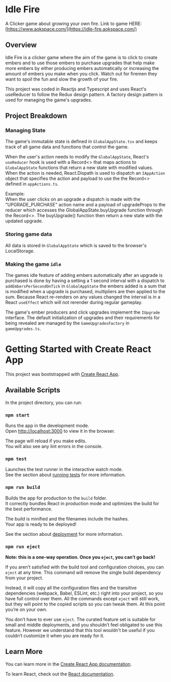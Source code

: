 # Idle Fire

A Clicker game about growing your own fire. Link to game HERE: [https://www.aokspace.com/](https://idle-fire.aokspace.com/)

## Overview
Idle Fire is a clicker game where the aim of the game is to click to create embers and to use those embers to purchase upgrades that help make more embers by either producing embers automatically or increasing the amount of embers you make when you click. Watch out for firemen they want to spoil the fun and slow the growth of your fire.

This project was coded in Reactjs and Typescript and uses React's useReducer to follow the Redux design pattern. A factory design pattern is used for managing the game's upgrades.

## Project Breakdown
### Managing State
The game's immutable state is defined in `GlobalAppState.tsx` and keeps track of all game data and functions that control the game.

When the user's action needs to modify the `GlobalAppState`, React's `useReducer` hook is used with a Record<> that maps actions to `GlobalAppState` functions that return a new state with modified values. When the action is needed, React.Dispath is used to dispatch an `IAppAction` object that specifies the action and payload to use the the Record<> defined in `appActions.ts`.

Example: \
When the user clicks on an upgrade a dispatch is made with the "UPGRADE_PURCHASE" action name and a payload of upgradeProps to the reducer which accesses the GlobalAppState.buyUpgrade function through the Record<>. The buyUpgrade() function then return a new state with the updated upgrade.

### Storing game data
All data is stored in `GlobalAppState` which is saved to the browser's LocalStorage.

### Making the game ``idle``
The games idle feature of adding embers automatically after an upgrade is purchased is done by having a setting a 1 second interval with a dispatch to `addEmbersPerSecondOnTick` in `GlobalAppState` the embers added is a sum that is modified when a upgrade is purchased, multipliers are then applied to the sum.
Because React re-renders on any values changed the interval is in a React `useEffect` which will not rerender during regular gameplay.

The game's ember producers and click upgrades implement the `IUpgrade` interface. The default initialization of upgrades and their requirements for being revealed are managed by the `GameUpgradesFactory` in `gameUpgrades.ts`.

# Getting Started with Create React App

This project was bootstrapped with [Create React App](https://github.com/facebook/create-react-app).

## Available Scripts

In the project directory, you can run:

### `npm start`

Runs the app in the development mode.\
Open [http://localhost:3000](http://localhost:3000) to view it in the browser.

The page will reload if you make edits.\
You will also see any lint errors in the console.

### `npm test`

Launches the test runner in the interactive watch mode.\
See the section about [running tests](https://facebook.github.io/create-react-app/docs/running-tests) for more information.

### `npm run build`

Builds the app for production to the `build` folder.\
It correctly bundles React in production mode and optimizes the build for the best performance.

The build is minified and the filenames include the hashes.\
Your app is ready to be deployed!

See the section about [deployment](https://facebook.github.io/create-react-app/docs/deployment) for more information.

### `npm run eject`

**Note: this is a one-way operation. Once you `eject`, you can’t go back!**

If you aren’t satisfied with the build tool and configuration choices, you can `eject` at any time. This command will remove the single build dependency from your project.

Instead, it will copy all the configuration files and the transitive dependencies (webpack, Babel, ESLint, etc.) right into your project, so you have full control over them. All the commands except `eject` will still work, but they will point to the copied scripts so you can tweak them. At this point you’re on your own.

You don’t have to ever use `eject`. The curated feature set is suitable for small and middle deployments, and you shouldn’t feel obligated to use this feature. However we understand that this tool wouldn’t be useful if you couldn’t customize it when you are ready for it.

## Learn More

You can learn more in the [Create React App documentation](https://facebook.github.io/create-react-app/docs/getting-started).

To learn React, check out the [React documentation](https://reactjs.org/).
